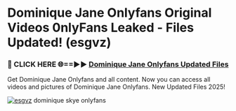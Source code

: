 # Dominique Jane Onlyfans Original Videos 0nlyFans Leaked - Files Updated! (esgvz)

<h3>🔴 CLICK HERE 🌐==►► <a href="https://tinyurl.com/2jnfzry5" rel="nofollow">Dominique Jane Onlyfans Updated Files</a></h3>

Get Dominique Jane Onlyfans and all content. Now you can access all videos and pictures of Dominique Jane Onlyfans. New Updated Files 2025!

[![esgvz](https://i.imgur.com/GyGTBgg.gif)](https://tinyurl.com/2jnfzry5)
dominique skye onlyfans